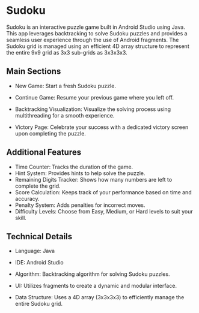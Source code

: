 # Sudoku

Sudoku is an interactive puzzle game built in Android Studio using Java. This app leverages backtracking to solve Sudoku puzzles and provides a seamless user experience through the use of Android fragments. The Sudoku grid is managed using an efficient 4D array structure to represent the entire 9x9 grid as 3x3 sub-grids as 3x3x3x3.

## Main Sections

- New Game: Start a fresh Sudoku puzzle.

- Continue Game: Resume your previous game where you left off.

- Backtracking Visualization: Visualize the solving process using multithreading for a smooth experience.

- Victory Page: Celebrate your success with a dedicated victory screen upon completing the puzzle.

## Additional Features
- Time Counter: Tracks the duration of the game.
- Hint System: Provides hints to help solve the puzzle.
- Remaining Digits Tracker: Shows how many numbers are left to complete the grid.
- Score Calculation: Keeps track of your performance based on time and accuracy.
- Penalty System: Adds penalties for incorrect moves.
- Difficulty Levels: Choose from Easy, Medium, or Hard levels to suit your skill.

## Technical Details

- Language: Java

- IDE: Android Studio

- Algorithm: Backtracking algorithm for solving Sudoku puzzles.

- UI: Utilizes fragments to create a dynamic and modular interface.

- Data Structure: Uses a 4D array (3x3x3x3) to efficiently manage the entire Sudoku grid.

